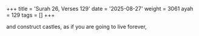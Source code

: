 +++
title = 'Surah 26, Verses 129'
date = '2025-08-27'
weight = 3061
ayah = 129
tags = []
+++

and construct castles, as if you are going to live forever,